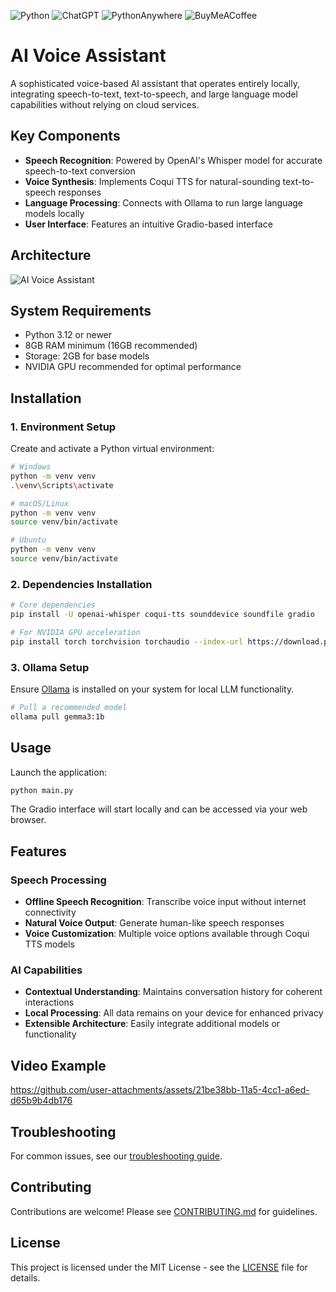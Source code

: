 ![Python](https://img.shields.io/badge/python-3670A0?style=for-the-badge&logo=python&logoColor=ffdd54)
![ChatGPT](https://img.shields.io/badge/chatGPT-74aa9c?style=for-the-badge&logo=openai&logoColor=white)
![PythonAnywhere](https://img.shields.io/badge/pythonanywhere-%232F9FD7.svg?style=for-the-badge&logo=pythonanywhere&logoColor=151515)
![BuyMeACoffee](https://img.shields.io/badge/Buy%20Me%20a%20Coffee-ffdd00?style=for-the-badge&logo=buy-me-a-coffee&logoColor=black)

# AI Voice Assistant

A sophisticated voice-based AI assistant that operates entirely locally, integrating speech-to-text, text-to-speech, and large language model capabilities without relying on cloud services.

## Key Components

- **Speech Recognition**: Powered by OpenAI's Whisper model for accurate speech-to-text conversion
- **Voice Synthesis**: Implements Coqui TTS for natural-sounding text-to-speech responses
- **Language Processing**: Connects with Ollama to run large language models locally
- **User Interface**: Features an intuitive Gradio-based interface

## Architecture
![AI Voice Assistant](https://github.com/user-attachments/assets/9caf2d87-671e-482f-a953-0bb5b1a48000)


## System Requirements

- Python 3.12 or newer
- 8GB RAM minimum (16GB recommended)
- Storage: 2GB for base models
- NVIDIA GPU recommended for optimal performance

## Installation

### 1. Environment Setup

Create and activate a Python virtual environment:

```bash
# Windows
python -m venv venv
.\venv\Scripts\activate

# macOS/Linux
python -m venv venv
source venv/bin/activate

# Ubuntu
python -m venv venv
source venv/bin/activate
```

### 2. Dependencies Installation

```bash
# Core dependencies
pip install -U openai-whisper coqui-tts sounddevice soundfile gradio

# For NVIDIA GPU acceleration
pip install torch torchvision torchaudio --index-url https://download.pytorch.org/whl/cu118 
```

### 3. Ollama Setup

Ensure [Ollama](https://ollama.ai/) is installed on your system for local LLM functionality.

```bash
# Pull a recommended model
ollama pull gemma3:1b
```

## Usage

Launch the application:

```bash
python main.py
```

The Gradio interface will start locally and can be accessed via your web browser.

## Features

### Speech Processing
- **Offline Speech Recognition**: Transcribe voice input without internet connectivity
- **Natural Voice Output**: Generate human-like speech responses
- **Voice Customization**: Multiple voice options available through Coqui TTS models

### AI Capabilities
- **Contextual Understanding**: Maintains conversation history for coherent interactions
- **Local Processing**: All data remains on your device for enhanced privacy
- **Extensible Architecture**: Easily integrate additional models or functionality

## Video Example
https://github.com/user-attachments/assets/21be38bb-11a5-4cc1-a6ed-d65b9b4db176



## Troubleshooting

For common issues, see our [troubleshooting guide](./docs/troubleshooting.md).

## Contributing

Contributions are welcome! Please see [CONTRIBUTING.md](./CONTRIBUTING.md) for guidelines.

## License

This project is licensed under the MIT License - see the [LICENSE](./LICENSE) file for details.
